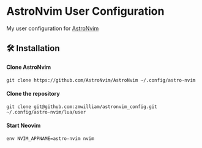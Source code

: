 # AstroNvim User Configuration

My user configuration for [AstroNvim](https://github.com/AstroNvim/AstroNvim)

## 🛠️ Installation

#### Clone AstroNvim

```shell
git clone https://github.com/AstroNvim/AstroNvim ~/.config/astro-nvim
```

#### Clone the repository

```shell
git clone git@github.com:zmwilliam/astronvim_config.git ~/.config/astro-nvim/lua/user
```

#### Start Neovim

```shell
env NVIM_APPNAME=astro-nvim nvim
```
